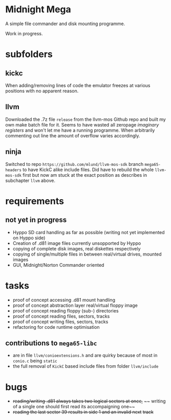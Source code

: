 # Midnight Mega

A simple file commander and disk mounting programme.

Work in progress.

# subfolders

## kickc

When adding/removing lines of code the emulator freezes at various
positions with no apparent reason.

## llvm

Downloaded the .7z file `release` from the llvm-mos Github repo and
built my own make batch file for it. Seems to have wasted all zeropage
*imaginary registers* and won't let me have a running programme. When
arbitrarily commenting out line the amount of overflow varies accordingly.

## ninja

Switched to repo `https://github.com/mlund/llvm-mos-sdk` branch
`mega65-headers` to have KickC alike include files. Did have to rebuild
the whole `llvm-mos-sdk` first but now am stuck at the exact position
as describes in subchapter `llvm` above.

# requirements

## not yet in progress

* Hyppo SD card handling as far as possible (writing not yet implemented
  on Hyppo side)
* Creation of .d81 image files currently unsopported by Hyppo
* copying of complete disk images, real diskettes respectively
* copying of single/multiple files in between real/virtual drives,
  mounted images
* GUI, Midnight/Norton Commander oriented

# tasks

* proof of concept accessing .d81 mount handling
* proof of concept abstraction layer real/virtual floppy image
* proof of concept reading floppy (sub-) directories
* proof of concept reading files, sectors, tracks
* proof of concept writing files, sectors, tracks
* refactoring for code runtime optimisation

## contributions to `mega65-libc`

* are in file `llvm/conioextensions.h` and are quirky because of most
  in `conio.c` being `static`
* the full removal of `KickC` based include files from folder
  `llvm/include`

# bugs

* ~~reading/writing .d81 always takes two logical sectors at once,~~
  ~~ writing of a single one should first read its accompaigning one~~
* ~~reading the last sector 39 results in side 1 and an invalid next~~
  ~~track~~
